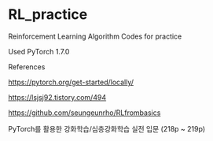 # RL_practice
Reinforcement Learning Algorithm Codes for practice

Used PyTorch 1.7.0





References

https://pytorch.org/get-started/locally/

https://lsjsj92.tistory.com/494

https://github.com/seungeunrho/RLfrombasics

PyTorch를 활용한 강화학습/심층강화학습 실전 입문 (218p ~ 219p)
